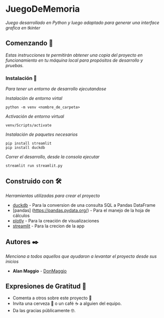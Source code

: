 # JuegoDeMemoria

_Juego desarrollado en Python y luego adaptado para generar una interface grafica en tkinter_


## Comenzando 🚀

_Estas instrucciones te permitirán obtener una copia del proyecto en funcionamiento en tu máquina local para propósitos de desarrollo y pruebas._


### Instalación 🔧

_Para tener un entorno de desarrollo ejecutandose_


_Instalación de entorno virtal_

```
python -m venv <nombre_de_carpeta>
```

_Activación de entorno virtual_

```
venv/Scripts/activate
```

_Instalación de paquetes necesarios_

```
pip install streamlit
pip install duckdb
```

_Correr el desarrollo, desde la consola ejecutar_

```
streamlit run streamlit.py
```


## Construido con 🛠️

_Herramientas utilizadas para crear el proyecto_

* [duckdb](https://duckdb.org/docs/stable/clients/python/overview.html) - Para la conversion de una consulta SQL a Pandas DataFrame
* [pandas] (https://pandas.pydata.org/) - Para el manejo de la hoja de cálculos
* [plotly](https://plotly.com/) - Para la creación de visualizaciones
* [streamlit](https://streamlit.io/) - Para la crecion de la app


## Autores ✒️

_Menciona a todos aquellos que ayudaron a levantar el proyecto desde sus inicios_

* **Alan Maggio** - [DonMaggio](https://github.com/DonMaggio)



## Expresiones de Gratitud 🎁

* Comenta a otros sobre este proyecto 📢
* Invita una cerveza 🍺 o un café ☕ a alguien del equipo. 
* Da las gracias públicamente 🤓.

